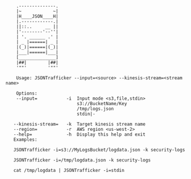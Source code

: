         .--------------.
        |~            ~|
        |H____JSON____H|
        |.------------.|
        ||::..     __ ||
        |'--------'--''|
        | '. ______ .' |
        | _ |======| _ |
        |(_)|======|(_)|
        |___|======|___|
        [______________]
        |##|        |##|
        '""'        '""'
```
    Usage: JSONTrafficker --input=<source> --kinesis-stream=<stream name>

    Options:
    --input=           -i  Input mode <s3,file,stdin>
                           s3://BucketName/Key
                           /tmp/logs.json
                           stdin|-

   --kinesis-stream=   -k  Target kinesis stream name
   --region=           -r  AWS region <us-west-2>
   --help=             -h  Display this help and exit
   Examples:

   JSONTrafficker -i=s3://MyLogsBucket/logdata.json -k security-logs

   JSONTrafficker -i=/tmp/logdata.json -k security-logs

   cat /tmp/logdata | JSONTrafficker -i=stdin
```
